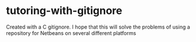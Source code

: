 # tutoring-with-gitignore

Created with a C gitignore.  I hope that this will solve the problems of using a repository for Netbeans on several different platforms
